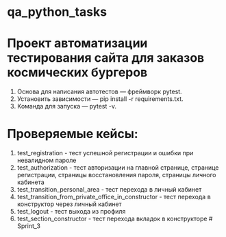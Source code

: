 # qa_python_tasks

# Проект автоматизации тестирования сайта для заказов космических бургеров
1. Основа для написания автотестов — фреймворк pytest.
2. Установить зависимости — pip install -r requirements.txt.
3. Команда для запуска — pytest -v. 

# Проверяемые кейсы:
1. test_registration - тест успешной регистрации и ошибки при невалидном пароле
2. test_authorization - тест авторизации на главной странице, странице регистрации, страницы восстановления пароля, страницы личного кабинета
3. test_transition_personal_area - тест перехода в личный кабинет
4. test_transition_from_private_office_in_constructor - тест перехода в конструктор через личный кабинет
5. test_logout - тест выхода из профиля
6. test_section_constructor - тест перехода вкладок в конструкторе #   S p r i n t _ 3  
 